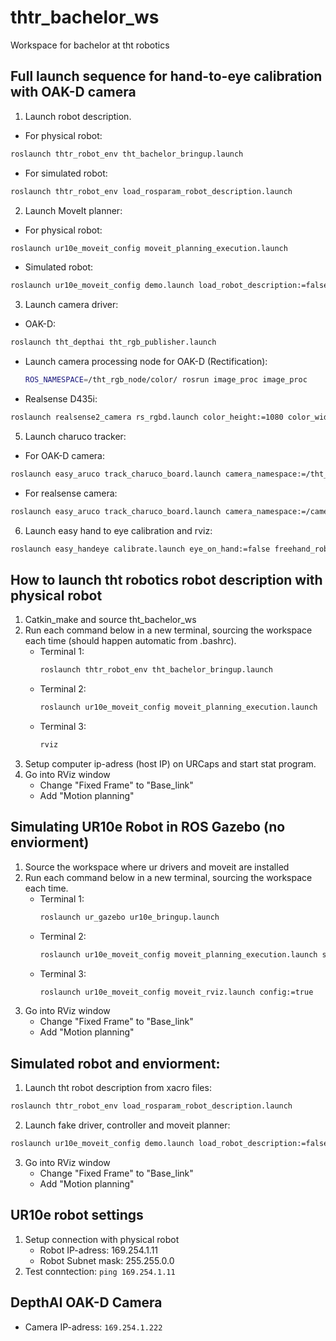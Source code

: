 # thtr_bachelor_ws
Workspace for bachelor at tht robotics

## Full launch sequence for hand-to-eye calibration with OAK-D camera
1. Launch robot description.
* For physical robot:
```bash 
roslaunch thtr_robot_env tht_bachelor_bringup.launch
```
* For simulated robot:
```bash 
roslaunch thtr_robot_env load_rosparam_robot_description.launch
```
2. Launch MoveIt planner:
* For physical robot:
```bash 
roslaunch ur10e_moveit_config moveit_planning_execution.launch
```
* Simulated robot:
```bash 
roslaunch ur10e_moveit_config demo.launch load_robot_description:=false
```
3. Launch camera driver:
* OAK-D: 
```bash 
roslaunch tht_depthai tht_rgb_publisher.launch
```
* Launch camera processing node for OAK-D (Rectification): 
    ```bash
    ROS_NAMESPACE=/tht_rgb_node/color/ rosrun image_proc image_proc
    ```
* Realsense D435i:
```bash 
roslaunch realsense2_camera rs_rgbd.launch color_height:=1080 color_width:=1920 color_fps:=30
```
5. Launch charuco tracker:
* For OAK-D camera: 
```bash
roslaunch easy_aruco track_charuco_board.launch camera_namespace:=/tht_rgb_node/color/ camera_frame:=OAK_camera dictionary:=DICT_6X6_250 square_number_x:=7 square_number_y:=9 square_size:=0.024 marker_size:=0.016
```
* For realsense camera:
```bash
roslaunch easy_aruco track_charuco_board.launch camera_namespace:=/camera/color camera_frame:=OAK_camera dictionary:=DICT_6X6_250 square_number_x:=7 square_number_y:=9 square_size:=0.024 marker_size:=0.016
```
6. Launch easy hand to eye calibration and rviz:
```bash 
roslaunch easy_handeye calibrate.launch eye_on_hand:=false freehand_robot_movement:=false publish_dummy:=false start_rviz:=true
```



## How to launch tht robotics robot description with physical robot
1. Catkin_make and source tht_bachelor_ws
2. Run each command below in a new terminal, sourcing the workspace each time (should happen automatic from .bashrc).
    * Terminal 1: 
        ```bash
        roslaunch thtr_robot_env tht_bachelor_bringup.launch
        ```
    * Terminal 2: 
        ```bash
        roslaunch ur10e_moveit_config moveit_planning_execution.launch
        ```
    * Terminal 3: 
        ```bash
        rviz
        ```
3. Setup computer ip-adress (host IP) on URCaps and start stat program. 
4. Go into RViz window
    * Change "Fixed Frame" to "Base_link"
    * Add "Motion planning"

## Simulating UR10e Robot in ROS Gazebo (no enviorment)
1. Source the workspace where ur drivers and moveit are installed
2. Run each command below in a new terminal, sourcing the workspace each time.
    * Terminal 1: 
        ```bash
        roslaunch ur_gazebo ur10e_bringup.launch
        ```
    * Terminal 2: 
        ```bash
        roslaunch ur10e_moveit_config moveit_planning_execution.launch sim:=true
        ```
    * Terminal 3: 
        ```bash
        roslaunch ur10e_moveit_config moveit_rviz.launch config:=true
        ```
3. Go into RViz window
    * Change "Fixed Frame" to "Base_link"
    * Add "Motion planning"

## Simulated robot and enviorment:
1. Launch tht robot description from xacro files: 
```bash
roslaunch thtr_robot_env load_rosparam_robot_description.launch
```
2. Launch fake driver, controller and moveit planner:
```bash
roslaunch ur10e_moveit_config demo.launch load_robot_description:=false
```
3. Go into RViz window
    * Change "Fixed Frame" to "Base_link"
    * Add "Motion planning"

## UR10e robot settings
1. Setup connection with physical robot
    * Robot IP-adress: 169.254.1.11
    * Robot Subnet mask: 255.255.0.0
2. Test conntection: `ping 169.254.1.11`

## DepthAI OAK-D Camera
* Camera IP-adress: `169.254.1.222`
